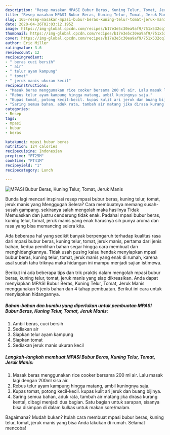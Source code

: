 ```yaml
---
description: "Resep masakan MPASI Bubur Beras, Kuning Telur, Tomat, Jeruk Manis | Cara Membuat MPASI Bubur Beras, Kuning Telur, Tomat, Jeruk Manis Yang Sedap"
title: "Resep masakan MPASI Bubur Beras, Kuning Telur, Tomat, Jeruk Manis | Cara Membuat MPASI Bubur Beras, Kuning Telur, Tomat, Jeruk Manis Yang Sedap"
slug: 165-resep-masakan-mpasi-bubur-beras-kuning-telur-tomat-jeruk-manis-cara-membuat-mpasi-bubur-beras-kuning-telur-tomat-jeruk-manis-yang-sedap
date: 2020-04-26T02:03:12.195Z
image: https://img-global.cpcdn.com/recipes/b17e3e5c30ea9af9/751x532cq70/mpasi-bubur-beras-kuning-telur-tomat-jeruk-manis-foto-resep-utama.jpg
thumbnail: https://img-global.cpcdn.com/recipes/b17e3e5c30ea9af9/751x532cq70/mpasi-bubur-beras-kuning-telur-tomat-jeruk-manis-foto-resep-utama.jpg
cover: https://img-global.cpcdn.com/recipes/b17e3e5c30ea9af9/751x532cq70/mpasi-bubur-beras-kuning-telur-tomat-jeruk-manis-foto-resep-utama.jpg
author: Eric Miller
ratingvalue: 3.6
reviewcount: 12
recipeingredient:
- " beras cuci bersih"
- " air"
- " telur ayam kampung"
- " tomat"
- " jeruk manis ukuran kecil"
recipeinstructions:
- "Masak beras menggunakan rice cooker bersama 200 ml air. Lalu masak lagi dengan 200ml sisa air."
- "Rebus telur ayam kampung hingga matang, ambil kuningnya saja."
- "Kupas tomat, potong kecil-kecil. kupas kulit ari jeruk dan buang bijinya."
- "Saring semua bahan, aduk rata, tambah air matang jika dirasa kurang kental, dibagi menjadi dua bagian. Satu bagian untuk sarapan, sisanya bisa disimpan di dalam kulkas untuk makan sore/malam."
categories:
- Resep
tags:
- mpasi
- bubur
- beras

katakunci: mpasi bubur beras 
nutrition: 124 calories
recipecuisine: Indonesian
preptime: "PT25M"
cooktime: "PT41M"
recipeyield: "1"
recipecategory: Lunch

---
```



![MPASI Bubur Beras, Kuning Telur, Tomat, Jeruk Manis](https://img-global.cpcdn.com/recipes/b17e3e5c30ea9af9/751x532cq70/mpasi-bubur-beras-kuning-telur-tomat-jeruk-manis-foto-resep-utama.jpg)

Bunda lagi mencari inspirasi resep mpasi bubur beras, kuning telur, tomat, jeruk manis yang Menggugah Selera? Cara membuatnya memang susah-susah gampang. sekiranya salah mengolah maka hasilnya Tidak Memuaskan dan justru cenderung tidak enak. Padahal mpasi bubur beras, kuning telur, tomat, jeruk manis yang enak harusnya sih punya aroma dan rasa yang bisa memancing selera kita.



Ada beberapa hal yang sedikit banyak berpengaruh terhadap kualitas rasa dari mpasi bubur beras, kuning telur, tomat, jeruk manis, pertama dari jenis bahan, kedua pemilihan bahan segar hingga cara membuat dan menghidangkannya. Tidak usah pusing kalau hendak menyiapkan mpasi bubur beras, kuning telur, tomat, jeruk manis yang enak di rumah, karena asal sudah tahu triknya maka hidangan ini mampu menjadi sajian istimewa.


Berikut ini ada beberapa tips dan trik praktis dalam mengolah mpasi bubur beras, kuning telur, tomat, jeruk manis yang siap dikreasikan. Anda dapat menyiapkan MPASI Bubur Beras, Kuning Telur, Tomat, Jeruk Manis menggunakan 5 jenis bahan dan 4 tahap pembuatan. Berikut ini cara untuk menyiapkan hidangannya.

<!--inarticleads1-->

##### Bahan-bahan dan bumbu yang diperlukan untuk pembuatan MPASI Bubur Beras, Kuning Telur, Tomat, Jeruk Manis:

1. Ambil  beras, cuci bersih
1. Sediakan  air
1. Siapkan  telur ayam kampung
1. Siapkan  tomat
1. Sediakan  jeruk manis ukuran kecil




<!--inarticleads2-->

##### Langkah-langkah membuat MPASI Bubur Beras, Kuning Telur, Tomat, Jeruk Manis:

1. Masak beras menggunakan rice cooker bersama 200 ml air. Lalu masak lagi dengan 200ml sisa air.
1. Rebus telur ayam kampung hingga matang, ambil kuningnya saja.
1. Kupas tomat, potong kecil-kecil. kupas kulit ari jeruk dan buang bijinya.
1. Saring semua bahan, aduk rata, tambah air matang jika dirasa kurang kental, dibagi menjadi dua bagian. Satu bagian untuk sarapan, sisanya bisa disimpan di dalam kulkas untuk makan sore/malam.




Bagaimana? Mudah bukan? Itulah cara membuat mpasi bubur beras, kuning telur, tomat, jeruk manis yang bisa Anda lakukan di rumah. Selamat mencoba!
